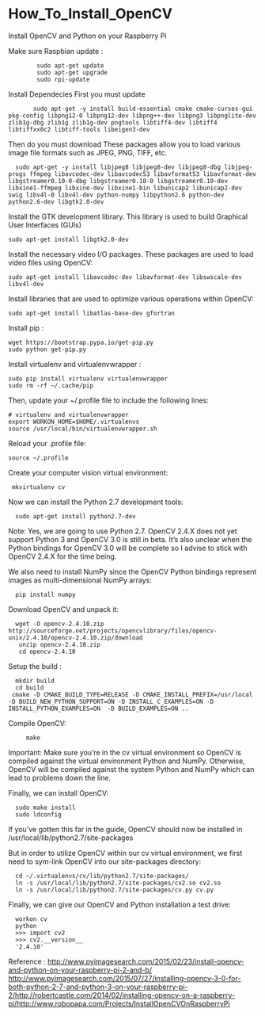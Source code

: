 # How_To_Install_OpenCV
Install OpenCV and Python on your Raspberry Pi

Make sure Raspbian update :

            sudo apt-get update
            sudo apt-get upgrade
            sudo rpi-update
    
Install Dependecies
First you must update

           sudo apt-get -y install build-essential cmake cmake-curses-gui pkg-config libpng12-0 libpng12-dev libpng++-dev libpng3 libpnglite-dev zlib1g-dbg zlib1g zlib1g-dev pngtools libtiff4-dev libtiff4 libtiffxx0c2 libtiff-tools libeigen3-dev



Then do you must download These packages allow you to load various image file formats such as JPEG, PNG, TIFF, etc.

      sudo apt-get -y install libjpeg8 libjpeg8-dev libjpeg8-dbg libjpeg-progs ffmpeg libavcodec-dev libavcodec53 libavformat53 libavformat-dev libgstreamer0.10-0-dbg libgstreamer0.10-0 libgstreamer0.10-dev libxine1-ffmpeg libxine-dev libxine1-bin libunicap2 libunicap2-dev swig libv4l-0 libv4l-dev python-numpy libpython2.6 python-dev python2.6-dev libgtk2.0-dev 

Install the GTK development library. This library is used to build Graphical User Interfaces (GUIs)

    sudo apt-get install libgtk2.0-dev
    
Install the necessary video I/O packages. These packages are used to load video files using OpenCV:

    sudo apt-get install libavcodec-dev libavformat-dev libswscale-dev libv4l-dev
    
Install libraries that are used to optimize various operations within OpenCV:

    sudo apt-get install libatlas-base-dev gfortran
    
Install pip :

    wget https://bootstrap.pypa.io/get-pip.py
    sudo python get-pip.py
    
Install  virtualenv  and virtualenvwrapper :

    sudo pip install virtualenv virtualenvwrapper
    sudo rm -rf ~/.cache/pip
    
Then, update your ~/.profile  file to include the following lines:

    # virtualenv and virtualenvwrapper
    export WORKON_HOME=$HOME/.virtualenvs
    source /usr/local/bin/virtualenvwrapper.sh
    
Reload your .profile  file:

    source ~/.profile
    
Create your computer vision virtual environment:

     mkvirtualenv cv
     
  Now we can install the Python 2.7 development tools:

      sudo apt-get install python2.7-dev
      
  Note: Yes, we are going to use Python 2.7. OpenCV 2.4.X does not yet support Python 3 and OpenCV 3.0 is still in beta. 
  It’s also unclear when the Python bindings for OpenCV 3.0 will be complete so I advise to stick with OpenCV 2.4.X for the time being.
  
  We also need to install NumPy since the OpenCV Python bindings represent images as multi-dimensional NumPy arrays:

      pip install numpy
      
  Download OpenCV and unpack it:

      wget -O opencv-2.4.10.zip http://sourceforge.net/projects/opencvlibrary/files/opencv-unix/2.4.10/opencv-2.4.10.zip/download
       unzip opencv-2.4.10.zip
       cd opencv-2.4.10
       
  Setup the build :

      mkdir build
      cd build
     cmake -D CMAKE_BUILD_TYPE=RELEASE -D CMAKE_INSTALL_PREFIX=/usr/local -D BUILD_NEW_PYTHON_SUPPORT=ON -D INSTALL_C_EXAMPLES=ON -D INSTALL_PYTHON_EXAMPLES=ON  -D BUILD_EXAMPLES=ON ..
  
  Compile OpenCV:
        
         make
      
  Important: Make sure you’re in the  cv  virtual environment so OpenCV is compiled against the virtual environment Python and NumPy. Otherwise, OpenCV will be compiled against the system Python and NumPy which can lead to problems down the line.
  
  Finally, we can install OpenCV:
    
      sudo make install
      sudo ldconfig
      
  If you’ve gotten this far in the guide, 
  OpenCV should now be installed in  /usr/local/lib/python2.7/site-packages
  
  But in order to utilize OpenCV within our cv  virtual environment, we first need to sym-link OpenCV into our site-packages  directory:
    
      cd ~/.virtualenvs/cv/lib/python2.7/site-packages/
      ln -s /usr/local/lib/python2.7/site-packages/cv2.so cv2.so
      ln -s /usr/local/lib/python2.7/site-packages/cv.py cv.py
      
  Finally, we can give our OpenCV and Python installation a test drive:
    
      workon cv
      python
      >>> import cv2
      >>> cv2.__version__
      '2.4.10'
      
  Reference : http://www.pyimagesearch.com/2015/02/23/install-opencv-and-python-on-your-raspberry-pi-2-and-b/ http://www.pyimagesearch.com/2015/07/27/installing-opencv-3-0-for-both-python-2-7-and-python-3-on-your-raspberry-pi-2/http://robertcastle.com/2014/02/installing-opencv-on-a-raspberry-pi/http://www.robopapa.com/Projects/InstallOpenCVOnRaspberryPi
